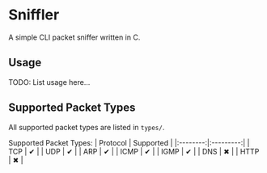 # Sniffler
A simple CLI packet sniffer written in C.

## Usage
TODO: List usage here...

## Supported Packet Types
All supported packet types are listed in `types/`.

Supported Packet Types: 
| Protocol | Supported |
|:--------:|:---------:|
|   TCP    |     ✔     |
|   UDP    |     ✔     |
|   ARP    |     ✔     |
|   ICMP   |     ✔     |
|   IGMP   |     ✔     |
|   DNS    |     ✖     |
|   HTTP   |     ✖     |
